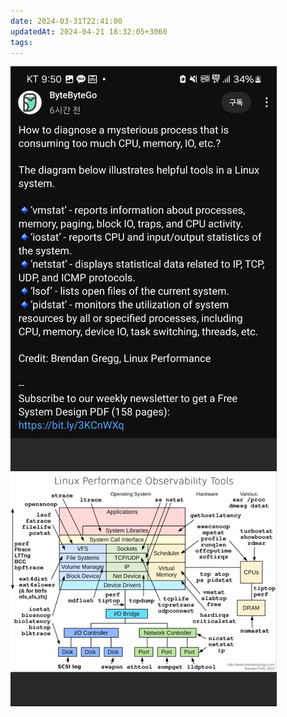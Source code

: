 ```yaml
---
date: 2024-03-31T22:41:00
updatedAt: 2024-04-21 18:32:05+3060
tags: 
---
```

![Pasted image 20240220131636](real-resource-image/Pasted%20image%2020240220131636.png)